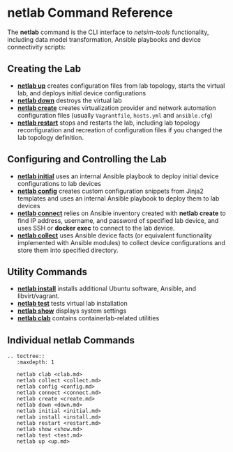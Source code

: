 # netlab Command Reference

The **netlab** command is the CLI interface to *netsim-tools* functionality, including data model transformation, Ansible playbooks and device connectivity scripts:

## Creating the Lab

* **[netlab up](up.md)** creates configuration files from lab topology, starts the virtual lab, and deploys initial device configurations
* **[netlab down](down.md)** destroys the virtual lab
* **[netlab create](create.md)** creates virtualization provider and network automation configuration files (usually `Vagrantfile`, `hosts.yml` and `ansible.cfg`)
* **[netlab restart](restart.md)** stops and restarts the lab, including lab topology reconfiguration and recreation of configuration files if you changed the lab topology definition.

## Configuring and Controlling the Lab

* **[netlab initial](initial.md)** uses an internal Ansible playbook to deploy initial device configurations to lab devices
* **[netlab config](config.md)** creates custom configuration snippets from Jinja2 templates and uses an internal Ansible playbook to deploy them to lab devices
* **[netlab connect](connect.md)** relies on Ansible inventory created with **netlab create** to find IP address, username, and password of specified lab device, and uses SSH or **docker exec** to connect to the lab device.
* **[netlab collect](collect.md)** uses Ansible device facts (or equivalent functionality implemented with Ansible modules) to collect device configurations and store them into specified directory.

## Utility Commands

* **[netlab install](install.md)** installs additional Ubuntu software, Ansible, and libvirt/vagrant.
* **[netlab test](test.md)** tests virtual lab installation
* **[netlab show](show)** displays system settings
* **[netlab clab](clab.md)** contains containerlab-related utilities

## Individual netlab Commands
<!-- commands come here -->

```eval_rst
.. toctree::
   :maxdepth: 1

   netlab clab <clab.md>
   netlab collect <collect.md>
   netlab config <config.md>
   netlab connect <connect.md>
   netlab create <create.md>
   netlab down <down.md>
   netlab initial <initial.md>
   netlab install <install.md>
   netlab restart <restart.md>
   netlab show <show.md>
   netlab test <test.md>
   netlab up <up.md>
```

